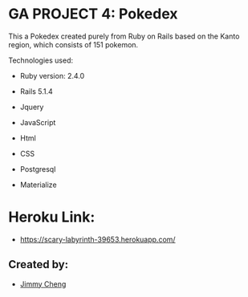 # GA PROJECT 4: Pokedex

This a Pokedex created purely from Ruby on Rails based on the Kanto region, which consists of 151 pokemon.

Technologies used:

* Ruby version: 2.4.0

* Rails 5.1.4

* Jquery

* JavaScript

* Html

* CSS

* Postgresql

* Materialize


# Heroku Link:

* https://scary-labyrinth-39653.herokuapp.com/

## Created by:
* [Jimmy Cheng](https://github.com/jcheng305)
